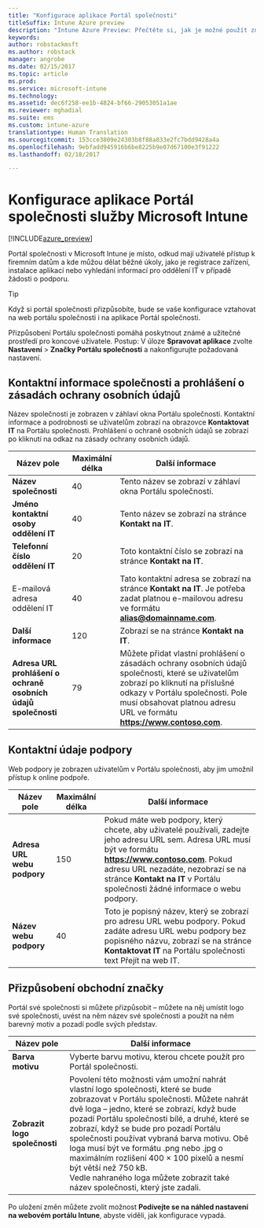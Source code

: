 ```yaml
---
title: "Konfigurace aplikace Portál společnosti"
titleSuffix: Intune Azure preview
description: "Intune Azure Preview: Přečtěte si, jak je možné použít značku společnosti u aplikace Portál společnosti v Intune. "
keywords: 
author: robstackmsft
ms.author: robstack
manager: angrobe
ms.date: 02/15/2017
ms.topic: article
ms.prod: 
ms.service: microsoft-intune
ms.technology: 
ms.assetid: dec6f258-ee1b-4824-bf66-29053051a1ae
ms.reviewer: mghadial
ms.suite: ems
ms.custom: intune-azure
translationtype: Human Translation
ms.sourcegitcommit: 153cce3809e24303b8f88a833e2fc7bdd9428a4a
ms.openlocfilehash: 9ebfadd945916b6be8225b9e07d67100e3f91222
ms.lasthandoff: 02/18/2017

---
```


# <a name="how-to-configure-the-microsoft-intune-company-portal-app"></a>Konfigurace aplikace Portál společnosti služby Microsoft Intune

[!INCLUDE[azure_preview](../includes/azure_preview.md)]

Portál společnosti v Microsoft Intune je místo, odkud mají uživatelé přístup k firemním datům a kde můžou dělat běžné úkoly, jako je registrace zařízení, instalace aplikací nebo vyhledání informací pro oddělení IT v případě žádosti o podporu.

> [!Tip]
> Když si portál společnosti přizpůsobíte, bude se vaše konfigurace vztahovat na web portálu společnosti i na aplikace Portál společnosti.

Přizpůsobení Portálu společnosti pomáhá poskytnout známé a užitečné prostředí pro koncové uživatele. Postup: V úloze **Spravovat aplikace** zvolte **Nastavení** > **Značky Portálu společnosti** a nakonfigurujte požadovaná nastavení.

## <a name="company-contact-information-and-privacy-statement"></a>Kontaktní informace společnosti a prohlášení o zásadách ochrany osobních údajů
Název společnosti je zobrazen v záhlaví okna Portálu společnosti. Kontaktní informace a podrobnosti se uživatelům zobrazí na obrazovce **Kontaktovat IT** na Portálu společnosti. Prohlášení o ochraně osobních údajů se zobrazí po kliknutí na odkaz na zásady ochrany osobních údajů.


|Název pole|Maximální délka|Další informace|
|-|-|-|
|**Název společnosti**|40|Tento název se zobrazí v záhlaví okna Portálu společnosti.|
|**Jméno kontaktní osoby oddělení IT**|40|Tento název se zobrazí na stránce **Kontakt na IT**.|
|**Telefonní číslo oddělení IT**|20|Toto kontaktní číslo se zobrazí na stránce **Kontakt na IT**.|
|E-mailová adresa oddělení IT|40|Tato kontaktní adresa se zobrazí na stránce **Kontakt na IT**. Je potřeba zadat platnou e-mailovou adresu ve formátu **alias@domainname.com**.|
|**Další informace**|120|Zobrazí se na stránce **Kontakt na IT**.|
|**Adresa URL prohlášení o ochraně osobních údajů společnosti**|79|Můžete přidat vlastní prohlášení o zásadách ochrany osobních údajů společnosti, které se uživatelům zobrazí po kliknutí na příslušné odkazy v Portálu společnosti. Pole musí obsahovat platnou adresu URL ve formátu **https://www.contoso.com**.|

## <a name="support-contacts"></a>Kontaktní údaje podpory
Web podpory je zobrazen uživatelům v Portálu společnosti, aby jim umožnil přístup k online podpoře.



|Název pole|Maximální délka|Další informace|
|-|-|-|
|**Adresa URL webu podpory**|150|Pokud máte web podpory, který chcete, aby uživatelé používali, zadejte jeho adresu URL sem. Adresa URL musí být ve formátu **https://www.contoso.com**. Pokud adresu URL nezadáte, nezobrazí se na stránce **Kontakt na IT** v Portálu společnosti žádné informace o webu podpory.|
|**Název webu podpory**|40|Toto je popisný název, který se zobrazí pro adresu URL webu podpory. Pokud zadáte adresu URL webu podpory bez popisného názvu, zobrazí se na stránce **Kontaktovat IT** na Portálu společnosti text Přejít na web IT.

## <a name="company-branding-customization"></a>Přizpůsobení obchodní značky
Portál své společnosti si můžete přizpůsobit – můžete na něj umístit logo své společnosti, uvést na něm název své společnosti a použít na něm barevný motiv a pozadí podle svých představ.



|Název pole|Další informace|
|-|-|
|**Barva motivu**|Vyberte barvu motivu, kterou chcete použít pro Portál společnosti.|
|**Zobrazit logo společnosti**|Povolení této možnosti vám umožní nahrát vlastní logo společnosti, které se bude zobrazovat v Portálu společnosti. Můžete nahrát dvě loga – jedno, které se zobrazí, když bude pozadí Portálu společnosti bílé, a druhé, které se zobrazí, když se bude pro pozadí Portálu společnosti používat vybraná barva motivu. Obě loga musí být ve formátu .png nebo .jpg o maximálním rozlišení 400 × 100 pixelů a nesmí být větší než 750 kB.<br>Vedle nahraného loga můžete zobrazit také název společnosti, který jste zadali.|

Po uložení změn můžete zvolit možnost **Podívejte se na náhled nastavení na webovém portálu Intune**, abyste viděli, jak konfigurace vypadá.

